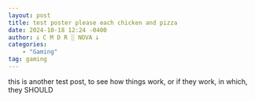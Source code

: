 ```yaml
---
layout: post
title: test poster please each chicken and pizza
date: 2024-10-18 12:24 -0400
author: 𐕣 C M D R ░ NOVA 𐕣
categories:
    - "Gaming"
tag: gaming
---
```


this is another test post, to see how things work, or if they work, in which, they SHOULD
